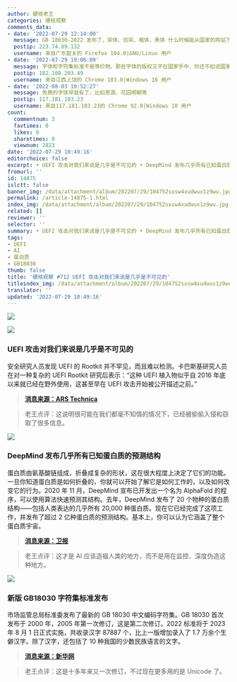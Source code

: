 ```yaml
---
author: 硬核老王
categories: 硬核观察
comments_data:
- date: '2022-07-29 12:14:00'
  message: GB 18030-2022 发布了，宋体、仿宋、楷体、黑体 什么时候能从国家的网站下载和任意免费使用呢
  postip: 223.74.89.132
  username: 来自广东韶关的 Firefox 104.0|GNU/Linux 用户
- date: '2022-07-29 19:06:09'
  message: 字体和字符集标准不是等价物。那些字体的版权又不在国家手中，你还不如说国家什么时候开发一套免费的字体。
  postip: 182.108.203.49
  username: 来自江西上饶的 Chrome 103.0|Windows 10 用户
- date: '2022-08-03 10:52:27'
  message: 免费的字体早就有了，比如思源、花园明朝等
  postip: 117.181.103.23
  username: 来自117.181.103.23的 Chrome 92.0|Windows 10 用户
count:
  commentnum: 3
  favtimes: 0
  likes: 0
  sharetimes: 0
  viewnum: 2823
date: '2022-07-29 10:49:16'
editorchoice: false
excerpt: • UEFI 攻击对我们来说是几乎是不可见的 • DeepMind 发布几乎所有已知蛋白质的预测结构 • 新版 GB18030 字符集标准发布
fromurl: ''
id: 14875
islctt: false
banner_img: /data/attachment/album/202207/29/104752sxsw4xudwux1z9wu.jpg
permalink: /article-14875-1.html
index_img: /data/attachment/album/202207/29/104752sxsw4xudwux1z9wu.jpg
related: []
reviewer: ''
selector: ''
summary: • UEFI 攻击对我们来说是几乎是不可见的 • DeepMind 发布几乎所有已知蛋白质的预测结构 • 新版 GB18030 字符集标准发布
tags:
- UEFI
- AI
- 蛋白质
- GB18030
thumb: false
title: '硬核观察 #712 UEFI 攻击对我们来说是几乎是不可见的'
titleindex_img: /data/attachment/album/202207/29/104752sxsw4xudwux1z9wu.jpg
translator: ''
updated: '2022-07-29 10:49:16'
---
```


![](/data/attachment/album/202207/29/104752sxsw4xudwux1z9wu.jpg)


![](/data/attachment/album/202207/29/104812ptpk8xdxx9edddzd.jpg)


### UEFI 攻击对我们来说是几乎是不可见的


安全研究人员发现 UEFI 的 Rootkit 并不罕见，而且难以检测。卡巴斯基研究人员在对一种复杂的 UEFI Rootkit 研究后表示：“这种 UEFI 植入物似乎自 2016 年底以来就已经在野外使用，这甚至早在 UEFI 攻击开始被公开描述之前。”



> 
> **[消息来源：ARS Technica](https://arstechnica.com/information-technology/2022/07/researchers-unpack-unkillable-uefi-rootkit-that-survives-os-reinstalls/)**
> 
> 
> 



> 
> 老王点评：这说明很可能在我们都毫不知情的情况下，已经被偷偷入侵和窃取了很多信息。
> 
> 
> 


![](/data/attachment/album/202207/29/104827jhd8bbq5hh527d26.jpg)


### DeepMind 发布几乎所有已知蛋白质的预测结构


蛋白质由氨基酸链组成，折叠成复杂的形状，这在很大程度上决定了它们的功能。一旦你知道蛋白质是如何折叠的，你就可以开始了解它是如何工作的，以及如何改变它的行为。2020 年 11 月，DeepMind 宣布已开发出一个名为 AlphaFold 的程序，可以使用算法快速预测其结构。去年，DeepMind 发布了 20 个物种的蛋白质结构——包括人类表达的几乎所有 20,000 种蛋白质。现在它已经完成了这项工作，并发布了超过 2 亿种蛋白质的预测结构。基本上，你可以认为它涵盖了整个蛋白质宇宙。



> 
> **[消息来源：卫报](https://www.theguardian.com/technology/2022/jul/28/deepmind-uncovers-structure-of-200m-proteins-in-scientific-leap-forward)**
> 
> 
> 



> 
> 老王点评：这才是 AI 应该造福人类的地方，而不是用在监控、深度伪造这种地方。
> 
> 
> 


![](/data/attachment/album/202207/29/104845x8omsftbu8pkkzkn.jpg)


### 新版 GB18030 字符集标准发布


市场监管总局标准委发布了最新的 GB 18030 中文编码字符集。GB 18030 首次发布于 2000 年，2005 年第一次修订，这是第二次修订。2022 标准将于 2023 年 8 月 1 日正式实施，共收录汉字 87887 个，比上一版增加录入了 1.7 万余个生僻汉字。除了汉字，还包括了 10 种我国的少数民族语言的文字。



> 
> **[消息来源：新华网](http://www.news.cn/politics/2022-07/28/c_1128872370.htm)**
> 
> 
> 



> 
> 老王点评：这是十多年来又一次修订，不过现在更多用的是 Unicode 了。
> 
> 
>